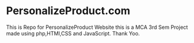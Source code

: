 # PersonalizeProduct.com
 This is Repo for PersonalizeProduct Website 
 this is a MCA 3rd Sem Project made using php,HTMl,CSS and JavaScript.
 Thank Yoo.
